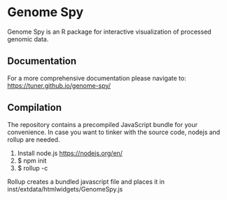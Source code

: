# Genome Spy

Genome Spy is an R package for interactive visualization of processed genomic data.

## Documentation

For a more comprehensive documentation please navigate to: https://tuner.github.io/genome-spy/

## Compilation

The repository contains a precompiled JavaScript bundle for your convenience. In case you
want to tinker with the source code, nodejs and rollup are needed.

1. Install node.js https://nodejs.org/en/
2. $ npm init
3. $ rollup -c

Rollup creates a bundled javascript file and places it in inst/extdata/htmlwidgets/GenomeSpy.js
